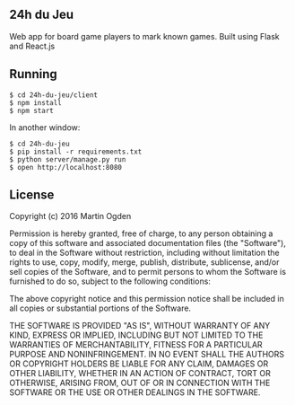 ## 24h du Jeu

Web app for board game players to mark known games. Built using Flask and React.js


## Running

	$ cd 24h-du-jeu/client
	$ npm install
	$ npm start

In another window:

	$ cd 24h-du-jeu
	$ pip install -r requirements.txt
	$ python server/manage.py run
	$ open http://localhost:8080


## License

Copyright (c) 2016 Martin Ogden


Permission is hereby granted, free of charge, to any person obtaining a copy of this software and associated documentation files (the "Software"), to deal in the Software without restriction, including without limitation the rights to use, copy, modify, merge, publish, distribute, sublicense, and/or sell copies of the Software, and to permit persons to whom the Software is furnished to do so, subject to the following conditions:

The above copyright notice and this permission notice shall be included in all copies or substantial portions of the Software.

THE SOFTWARE IS PROVIDED "AS IS", WITHOUT WARRANTY OF ANY KIND, EXPRESS OR IMPLIED, INCLUDING BUT NOT LIMITED TO THE WARRANTIES OF MERCHANTABILITY, FITNESS FOR A PARTICULAR PURPOSE AND NONINFRINGEMENT. IN NO EVENT SHALL THE AUTHORS OR COPYRIGHT HOLDERS BE LIABLE FOR ANY CLAIM, DAMAGES OR OTHER LIABILITY, WHETHER IN AN ACTION OF CONTRACT, TORT OR OTHERWISE, ARISING FROM, OUT OF OR IN CONNECTION WITH THE SOFTWARE OR THE USE OR OTHER DEALINGS IN THE SOFTWARE.
